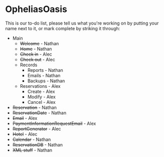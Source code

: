 # OpheliasOasis
This is our to-do list, please tell us what you're working on by putting your name next to it,  or mark complete by striking it through:

- Main
  - ~~Welcome~~ - Nathan
  - ~~Home~~ - Nathan
  - ~~Check in~~ - Alec
  - ~~Check out~~ - Alec
  - Records
    - Reports - Nathan
    - Emails - Nathan
    - Backups - Nathan
  - Reservations - Alex
    - Create - Alex
    - Modify - Alex
    - Cancel - Alex
- ~~Reservation~~ - Nathan
- ~~ReservationDate~~ - Nathan
- ~~Email~~ - Alex
- ~~PaymentInformationRequestEmail~~ - Alex
- ~~ReportGenerator~~ - Alec
- ~~Hotel~~ - Alec
- ~~Calendar~~ - Nathan
- ~~ReservationDB~~ - Nathan
- ~~XML stuff~~ - Nathan





